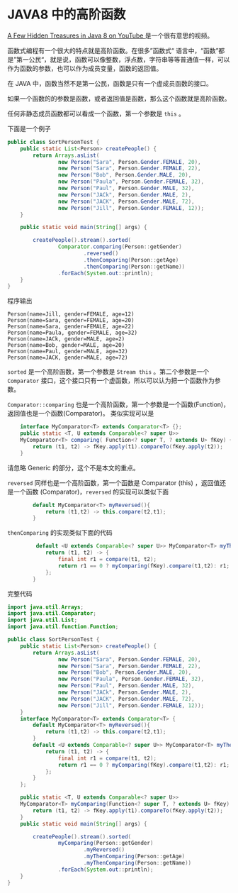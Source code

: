 # JAVA8 中的高阶函数

[A Few Hidden Treasures in Java 8 on YouTube
](https://www.youtube.com/watch?v=GphO9fWhlAg&t=2827s) 是一个很有意思的视频。

函数式编程有一个很大的特点就是高阶函数。在很多”函数式“ 语言中，“函数”都是”第一公民“，就是说，函数可以像整数，浮点数，字符串等等普通值一样，可以作为函数的参数，也可以作为成员变量，函数的返回值。

在  JAVA 中，函数当然不是第一公民，函数是只有一个虚成员函数的接口。

如果一个函数的的参数是函数，或者返回值是函数，那么这个函数就是高阶函数。

任何非静态成员函数都可以看成一个函数，第一个参数是 `this` 。

下面是一个例子

```java
public class SortPersonTest {
    public static List<Person> createPeople() {
        return Arrays.asList(
                new Person("Sara", Person.Gender.FEMALE, 20),
                new Person("Sara", Person.Gender.FEMALE, 22),
                new Person("Bob", Person.Gender.MALE, 20),
                new Person("Paula", Person.Gender.FEMALE, 32),
                new Person("Paul", Person.Gender.MALE, 32),
                new Person("JACk", Person.Gender.MALE, 2),
                new Person("JACK", Person.Gender.MALE, 72),
                new Person("Jill", Person.Gender.FEMALE, 12));
    }

    public static void main(String[] args) {

        createPeople().stream().sorted(
                Comparator.comparing(Person::getGender)
                        .reversed()
                        .thenComparing(Person::getAge)
                        .thenComparing(Person::getName))
                .forEach(System.out::println);
    }
}
```

程序输出

```text
Person(name=Jill, gender=FEMALE, age=12)
Person(name=Sara, gender=FEMALE, age=20)
Person(name=Sara, gender=FEMALE, age=22)
Person(name=Paula, gender=FEMALE, age=32)
Person(name=JACk, gender=MALE, age=2)
Person(name=Bob, gender=MALE, age=20)
Person(name=Paul, gender=MALE, age=32)
Person(name=JACK, gender=MALE, age=72)
```

`sorted` 是一个高阶函数，第一个参数是 `Stream this` 。第二个参数是一个 `Comparator` 接口，这个接口只有一个虚函数，所以可以认为把一个函数作为参数。

`Comparator::comparing` 也是一个高阶函数，第一个参数是一个函数(Function)，返回值也是一个函数(Comparator)。 类似实现可以是

```java
    interface MyComparator<T> extends Comparator<T> {};
    public static <T, U extends Comparable<? super U>>
    MyComparator<T> comparing( Function<? super T, ? extends U> fKey) {
        return (t1, t2) -> fKey.apply(t1).compareTo(fKey.apply(t2));
    }
```
请忽略 Generic 的部分，这个不是本文的重点。

`reversed` 同样也是一个高阶函数，第一个函数是  Comparator (this) ，返回值还是一个函数 (Comparator)，`reversed` 的实现可以类似下面

```java
        default MyComparator<T> myReversed(){
            return (t1,t2) -> this.compare(t2,t1);
        }
```

`thenComparing` 的实现类似下面的代码

```java
         default <U extends Comparable<? super U>> MyComparator<T> myThenComparing(Function<? super T, ? extends U> fKey) {
            return (t1, t2) -> {
                final int r1 = compare(t1, t2);
                return r1 == 0 ? myComparing(fKey).compare(t1,t2): r1;
            };
        }
```

完整代码

```java
import java.util.Arrays;
import java.util.Comparator;
import java.util.List;
import java.util.function.Function;

public class SortPersonTest {
    public static List<Person> createPeople() {
        return Arrays.asList(
                new Person("Sara", Person.Gender.FEMALE, 20),
                new Person("Sara", Person.Gender.FEMALE, 22),
                new Person("Bob", Person.Gender.MALE, 20),
                new Person("Paula", Person.Gender.FEMALE, 32),
                new Person("Paul", Person.Gender.MALE, 32),
                new Person("JACk", Person.Gender.MALE, 2),
                new Person("JACK", Person.Gender.MALE, 72),
                new Person("Jill", Person.Gender.FEMALE, 12));
    }
    interface MyComparator<T> extends Comparator<T> {
        default MyComparator<T> myReversed(){
            return (t1,t2) -> this.compare(t2,t1);
        }
        default <U extends Comparable<? super U>> MyComparator<T> myThenComparing(Function<? super T, ? extends U> fKey) {
            return (t1, t2) -> {
                final int r1 = compare(t1, t2);
                return r1 == 0 ? myComparing(fKey).compare(t1,t2): r1;
            };
        }
    };

    public static <T, U extends Comparable<? super U>>
    MyComparator<T> myComparing(Function<? super T, ? extends U> fKey) {
        return (t1, t2) -> fKey.apply(t1).compareTo(fKey.apply(t2));
    }
    public static void main(String[] args) {

        createPeople().stream().sorted(
                myComparing(Person::getGender)
                        .myReversed()
                        .myThenComparing(Person::getAge)
                        .myThenComparing(Person::getName))
                .forEach(System.out::println);
    }
}
```
